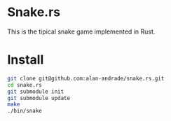 # Snake.rs

This is the tipical snake game implemented in Rust.

# Install

```bash
git clone git@github.com:alan-andrade/snake.rs.git
cd snake.rs
git submodule init
git submodule update
make
./bin/snake
```
